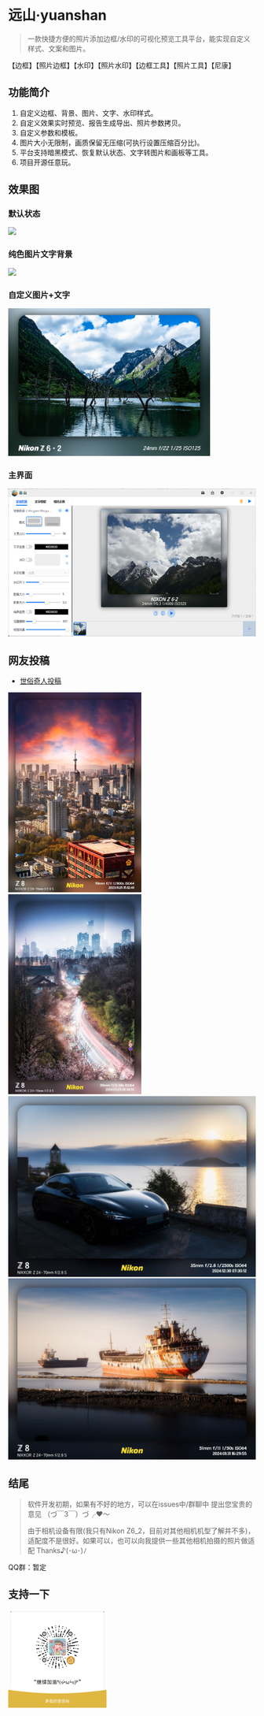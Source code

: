 # 远山·yuanshan

> 一款快捷方便的照片添加边框/水印的可视化预览工具平台，能实现自定义样式、文案和图片。

【边框】【照片边框】【水印】【照片水印】【边框工具】【照片工具】【尼康】

## 功能简介

1. 自定义边框、背景、图片、文字、水印样式。
2. 自定义效果实时预览、报告生成导出、照片参数拷贝。
3. 自定义参数和模板。
4. 图片大小无限制，画质保留无压缩(可执行设置压缩百分比)。
5. 平台支持暗黑模式、恢复默认状态、文字转图片和画板等工具。
6. 项目开源任意玩。

## 效果图

### 默认状态

<img src="./static/1-默认.png" width="300" />

### 纯色图片文字背景

<img src="./static/2-纯色图片文字背景.png" width="300" />

### 自定义图片+文字

<img src="./static/7-自定义图片+文字.png" height="300" />

### 主界面

<img src="./static/0-主界面.png" height="300" />

## 网友投稿

- [世俗奇人投稿](contribute/ssqr.md)

<img src="contribute/images/image-3.png" hight=300/>
<img src="contribute/images/image-4.png" hight=300/>
<br/>
<img src="contribute/images/image-2.png" hight=300/>
<br/>
<img src="contribute/images/image-9.png" hight=300/>

## 结尾

> 软件开发初期，如果有不好的地方，可以在issues中/群聊中 提出您宝贵的意见 （づ￣3￣）づ╭❤～
>
> 由于相机设备有限(我只有Nikon Z6_2，目前对其他相机机型了解并不多)，适配度不是很好。如果可以，也可以向我提供一些其他相机拍摄的照片做适配 Thanks♪(･ω･)ﾉ

QQ群：暂定

## 支持一下

<img src="./resources/support_me.png" width="200">
